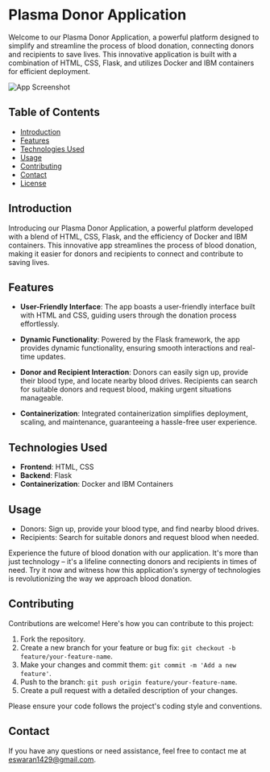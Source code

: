 # Plasma Donor Application

Welcome to our Plasma Donor Application, a powerful platform designed to simplify and streamline the process of blood donation, connecting donors and recipients to save lives. This innovative application is built with a combination of HTML, CSS, Flask, and utilizes Docker and IBM containers for efficient deployment.

![App Screenshot](screenshot.png)

## Table of Contents

- [Introduction](#introduction)
- [Features](#features)
- [Technologies Used](#technologies-used)
- [Usage](#usage)
- [Contributing](#contributing)
- [Contact](#contact)
- [License](#license)

## Introduction

Introducing our Plasma Donor Application, a powerful platform developed with a blend of HTML, CSS, Flask, and the efficiency of Docker and IBM containers. This innovative app streamlines the process of blood donation, making it easier for donors and recipients to connect and contribute to saving lives.

## Features

- **User-Friendly Interface**: The app boasts a user-friendly interface built with HTML and CSS, guiding users through the donation process effortlessly.

- **Dynamic Functionality**: Powered by the Flask framework, the app provides dynamic functionality, ensuring smooth interactions and real-time updates.

- **Donor and Recipient Interaction**: Donors can easily sign up, provide their blood type, and locate nearby blood drives. Recipients can search for suitable donors and request blood, making urgent situations manageable.

- **Containerization**: Integrated containerization simplifies deployment, scaling, and maintenance, guaranteeing a hassle-free user experience.

## Technologies Used

- **Frontend**: HTML, CSS
- **Backend**: Flask
- **Containerization**: Docker and IBM Containers

## Usage

- Donors: Sign up, provide your blood type, and find nearby blood drives.
- Recipients: Search for suitable donors and request blood when needed.

Experience the future of blood donation with our application. It's more than just technology – it's a lifeline connecting donors and recipients in times of need. Try it now and witness how this application's synergy of technologies is revolutionizing the way we approach blood donation.

## Contributing

Contributions are welcome! Here's how you can contribute to this project:

1. Fork the repository.
2. Create a new branch for your feature or bug fix: `git checkout -b feature/your-feature-name`.
3. Make your changes and commit them: `git commit -m 'Add a new feature'`.
4. Push to the branch: `git push origin feature/your-feature-name`.
5. Create a pull request with a detailed description of your changes.

Please ensure your code follows the project's coding style and conventions.

## Contact

If you have any questions or need assistance, feel free to contact me at [eswaran1429@gmail.com](mailto:eswaran1429@gmail.com).


